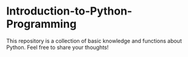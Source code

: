 # Introduction-to-Python-Programming
This repository is a collection of basic knowledge and functions about Python. Feel free to share your thoughts!
